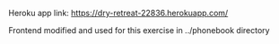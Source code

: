 Heroku app link: https://dry-retreat-22836.herokuapp.com/

Frontend modified and used for this exercise in ../phonebook directory